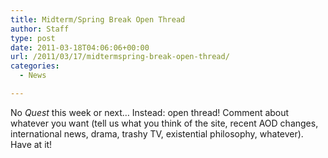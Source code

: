 ```yaml
---
title: Midterm/Spring Break Open Thread
author: Staff
type: post
date: 2011-03-18T04:06:06+00:00
url: /2011/03/17/midtermspring-break-open-thread/
categories:
  - News

---
```

No _Quest_ this week or next&#8230; Instead: open thread! Comment about whatever you want (tell us what you think of the site, recent AOD changes, international news, drama, trashy TV, existential philosophy, whatever). Have at it!